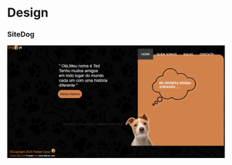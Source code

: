 
# Design
### SiteDog
![](https://github.com/Rafael-Yokoyama/ProjetosPessoaisWeb/blob/master/SiteDog/img.PNG)

